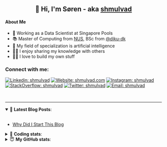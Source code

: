 <h2 align="center">
	👋 Hi, I'm Søren - aka <a href="https://shmulvad.com">shmulvad</a>
</h2>

#### About Me
- 🤖 Working as a Data Scientist at Singapore Pools
- 📚 Master of Computing from [NUS], BSc from [@diku-dk]
- 🧠 My field of specialization is artificial intelligence
- 👨‍🏫 I enjoy sharing my knowledge with others
- 👨‍💻 I love to build my own stuff

### Connect with me:

[![Linkedin: shmulvad](https://img.shields.io/badge/shmulvad-blue?style=flat&logo=Linkedin&logoColor=white)][linkedin]
[![Website: shmulvad.com](https://img.shields.io/badge/shmulvad.com-47CCCC?&style=flat&logo=Google-Chrome&logoColor=white)][website]
[![Instagram: shmulvad](https://img.shields.io/badge/-@shmulvad-purple?style=flat&logo=Instagram&logoColor=white)][instagram]
[![StackOverflow: shmulvad](https://img.shields.io/badge/shmulvad-FE7A16?style=flat&logo=stack-overflow&logoColor=white)][stackOverflow]
[![Twitter: shmulvad](https://img.shields.io/badge/@shmulvad-1ca0f1?style=flat&logo=twitter&logoColor=white)][twitter]
[![Email: shmulvad](https://img.shields.io/badge/shmulvad-D14836?style=flat&logo=gmail&logoColor=white)][mail]

<br />

---

<details open>
 <summary>📕 <b>Latest Blog Posts</b>: </summary>

<br>

<!-- BLOG-POST-LIST:START -->
- [Why Did I Start This Blog](https://shmulvad.com/blog/why-did-start-this-blog)
<!-- BLOG-POST-LIST:END -->

</details>

<!-- --- -->

<details>
 <summary>🤖 <b>Coding stats</b>: </summary>

<br>

NOTE: Doesn't track coding at work or work done in environments such as Jupyter Notebooks.

<!--START_SECTION:waka-->
![Code Time](http://img.shields.io/badge/Code%20Time-1%2C940%20hrs%2024%20mins-blue)

**I'm a Night 🦉** 

```text
🌞 Morning                480 commits         ██░░░░░░░░░░░░░░░░░░░░░░░   08.78 % 
🌆 Daytime                1449 commits        ███████░░░░░░░░░░░░░░░░░░   26.49 % 
🌃 Evening                2262 commits        ██████████░░░░░░░░░░░░░░░   41.36 % 
🌙 Night                  1278 commits        ██████░░░░░░░░░░░░░░░░░░░   23.37 % 
```


📊 **This Week I Spent My Time On** 

```text
💬 Programming Languages: 
Python                   10 hrs 15 mins      ████████████░░░░░░░░░░░░░   48.93 % 
Other                    3 hrs 50 mins       █████░░░░░░░░░░░░░░░░░░░░   18.34 % 
HTML                     1 hr 53 mins        ██░░░░░░░░░░░░░░░░░░░░░░░   09.06 % 
CSS                      1 hr 26 mins        ██░░░░░░░░░░░░░░░░░░░░░░░   06.84 % 
Markdown                 1 hr 23 mins        ██░░░░░░░░░░░░░░░░░░░░░░░   06.63 % 

🔥 Editors: 
VS Code                  16 hrs 57 mins      ████████████████████░░░░░   80.87 % 
Zsh                      3 hrs 40 mins       ████░░░░░░░░░░░░░░░░░░░░░   17.49 % 
Sublime Text             20 mins             ░░░░░░░░░░░░░░░░░░░░░░░░░   01.64 % 

🐱‍💻 Projects: 
otp-api                  17 hrs 50 mins      █████████████████████░░░░   85.10 % 
validator-gui            1 hr 32 mins        ██░░░░░░░░░░░░░░░░░░░░░░░   07.37 % 
overvaagning-admin       46 mins             █░░░░░░░░░░░░░░░░░░░░░░░░   03.67 % 
otp-database-migrater    18 mins             ░░░░░░░░░░░░░░░░░░░░░░░░░   01.45 % 
Unknown Project          17 mins             ░░░░░░░░░░░░░░░░░░░░░░░░░   01.38 % 
```


 Last Updated on 13/05/2023 18:40:20 UTC
<!--END_SECTION:waka-->

</details>

<!-- --- -->

<details>
 <summary>😇 <b>My GitHub stats</b>: </summary>

<br>

<img align="left" alt="shmulvad's Github Stats" src="https://github-readme-stats.vercel.app/api?username=shmulvad&show_icons=true&hide_border=true" />

</details>



[website]: https://shmulvad.com
[twitter]: https://twitter.com/shmulvad
[linkedin]: https://linkedin.com/in/shmulvad
[instagram]: https://instagram.com/shmulvad
[stackOverflow]: https://stackoverflow.com/users/9248793/shmulvad
[mail]: mailto:shmulvad@gmail.com
[@diku-dk]: https://github.com/diku-dk
[github]: https://github.com/shmulvad
[NUS]: https://www.nus.edu.sg